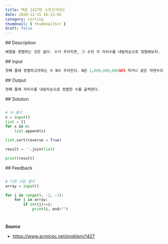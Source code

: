 ```yaml
---
title: 백준 1427번 소트인사이드
date: 2020-12-15 16:12:85
category: sorting
thumbnail: { thumbnailSrc }
draft: false
---
```


## Description

```py
배열을 정렬하는 것은 쉽다. 수가 주어지면, 그 수의 각 자리수를 내림차순으로 정렬해보자.
```

## Input

```py
첫째 줄에 정렬하고자하는 수 N이 주어진다. N은 1,000,000,000보다 작거나 같은 자연수이다.
```

## Output

```py
첫째 줄에 자리수를 내림차순으로 정렬한 수를 출력한다.
```

## Solution

```python

# 내 풀이
n = input()
list = []
for x in n:
    list.append(x)

list.sort(reverse = True)

result = ''.join(list)

print(result)

```

## Feedback

```python

# 다른 사람 풀이
array = input()

for i in range(9, -1, -1):
    for j in array:
        if int(j)==i:
            print(i, end="")

```

#

**_Source_**

- https://www.acmicpc.net/problem/1427
